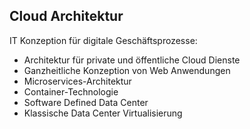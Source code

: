 
## <i class="fa fa-cloud" aria-hidden="true"></i> Cloud Architektur
IT Konzeption für digitale Geschäftsprozesse:


* Architektur für private und öffentliche Cloud Dienste
* Ganzheitliche Konzeption von Web Anwendungen
* Microservices-Architektur
* Container-Technologie
* Software Defined Data Center
* Klassische Data Center Virtualisierung